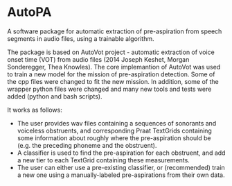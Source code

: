 # AutoPA
A software package for automatic extraction of pre-aspiration from speech segments in audio files,  using a trainable algorithm.

The package is based on AutoVot project - automatic extraction of voice onset time (VOT) from audio 
files (2014 Joseph Keshet, Morgan Sonderegger, Thea Knowles). The core implemantion of AutoVot was used
to train a new model for the mission of pre-aspiration detection. Some of the cpp files were changed
to fit the new mission. In addition, some of the wrapper python files were changed and many new tools and 
tests were added (python and bash scripts).

It works as follows:
* The user provides wav files containing a sequences of sonorants and voiceless obstruents, and corresponding Praat TextGrids containing some information about roughly where the pre-aspiration should be (e.g. the preceding phoneme and the obstruent).
* A classifier is used to find the pre-aspiration for each obstruent, and add a new tier to each TextGrid containing these measurements.
* The user can either use a pre-existing classifier, or (recommended) train a new one using a manually-labeled pre-aspirations from their own data.
